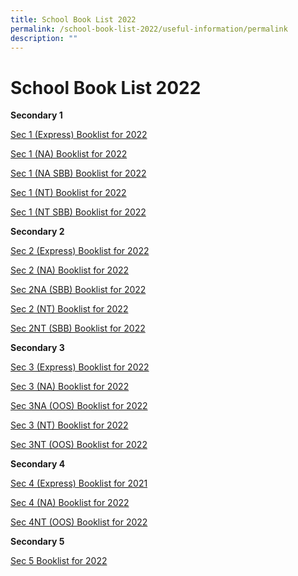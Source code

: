 ```yaml
---
title: School Book List 2022
permalink: /school-book-list-2022/useful-information/permalink
description: ""
---
```

School Book List 2022
=====================

**Secondary 1**  

[Sec 1 (Express) Booklist for 2022](/files/AMSS%20S1%20EXP%20final.pdf)
  
[Sec 1 (NA) Booklist for 2022](/files/AMSS%20S1%20NA%20final.pdf)
  
[Sec 1 (NA SBB) Booklist for 2022](/files/AMSS%20S1%20NA%20SBB%20final.pdf)
  
[Sec 1 (NT) Booklist for 2022](/files/AMSS%20S1%20NT%20final.pdf)
  
[Sec 1 (NT SBB) Booklist for 2022](/files/AMSS%20S1%20NT%20SBB%20final.pdf)

**Secondary 2**  

[Sec 2 (Express) Booklist for 2022](/files/AMSS%20S2%20EXP.pdf)
  
[Sec 2 (NA) Booklist for 2022](/files/AMSS%20S2%20NA.pdf)  
  
[Sec 2NA (SBB) Booklist for 2022](/files/AMSS%20S2%20NA%20SBB.pdf) 

[Sec 2 (NT) Booklist for 2022](/files/AMSS%20S2%20NT.pdf)  
  
[Sec 2NT (SBB) Booklist for 2022](/files/AMSS%20S2%20NT%20SBB.pdf)  

**Secondary 3**

[Sec 3 (Express) Booklist for 2022](/files/AMSS%20S3%20EXP.pdf)
  
[Sec 3 (NA) Booklist for 2022](/files/AMSS%20S3%20NA.pdf)  
  
[Sec 3NA (OOS) Booklist for 2022](/files/AMSS%20S3%20NA%20OOS.pdf)  
  
[Sec 3 (NT) Booklist for 2022](/files/AMSS%20S3%20NT.pdf)  
  
[Sec 3NT (OOS) Booklist for 2022](/files/AMSS%20S3%20NT%20OOS.pdf)  
  

**Secondary 4**

[Sec 4 (Express) Booklist for 2021](/files/AMSS%20S4%20EXP.pdf)  
  
[Sec 4 (NA) Booklist for 2022](/files/AMSS%20S4%20NA.pdf)  
  
[Sec 4NT (OOS) Booklist for 2022](/files/AMSS%20S4%20NT%20OOS.pdf)  

**Secondary 5**

[Sec 5 Booklist for 2022](/files/AMSS%20S5%20NA.pdf)